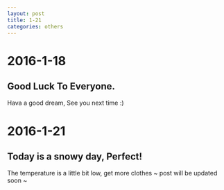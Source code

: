 ```yaml
---
layout: post
title: 1-21
categories: others
---
```


# 2016-1-18

## Good Luck To Everyone.
Hava a good dream, See you next time :)

# 2016-1-21

## Today is a snowy day, Perfect!
The temperature is a little bit low, get more clothes ~
post will be updated soon ~